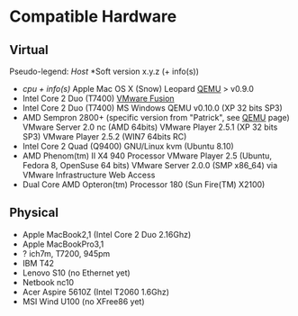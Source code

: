 Compatible Hardware
===================


Virtual
-------

Pseudo-legend:
*Host*
*Soft version x.y.z (+ info(s))

-   *cpu + info(s)*
Apple Mac OS X (Snow) Leopard
[QEMU](../developers/qemu.html) &gt; v0.9.0
-   Intel Core 2 Duo (T7400)
[VMware Fusion](../developers/vmware.html)
-   Intel Core 2 Duo (T7400)
MS Windows
QEMU v0.10.0 (XP 32 bits SP3)
-   AMD Sempron 2800+ (specific version from "Patrick", see [QEMU](../developers/qemu.html) page)
VMware Server 2.0 nc (AMD 64bits)
VMware Player 2.5.1 (XP 32 bits SP3)
VMware Player 2.5.2 (WIN7 64bits RC)
-   Intel Core 2 Quad (Q9400)
GNU/Linux
kvm (Ubuntu 8.10)
-   AMD Phenom(tm) II X4 940 Processor
VMware Player 2.5 (Ubuntu, Fedora 8, OpenSuse 64 bits)
VMware Server 2.0.0 (SMP x86_64) via VMware Infrastructure Web Access
-   Dual Core AMD Opteron(tm) Processor 180 (Sun Fire(TM) X2100)


Physical
--------

-   Apple MacBook2,1 (Intel Core 2 Duo 2.16Ghz)
-   Apple MacBookPro3,1
-   ? ich7m, T7200, 945pm
-   IBM T42
-   Lenovo S10 (no Ethernet yet)
-   Netbook nc10
-   Acer Aspire 5610Z (Intel T2060 1.6Ghz)
-   MSI Wind U100 (no XFree86 yet)
